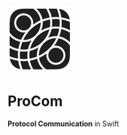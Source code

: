 <img src="https://github.com/heestand-xyz/ProCom/blob/main/Assets/ProCom.png?raw=true" width=128/>

# ProCom

**Protocol Communication** in Swift
